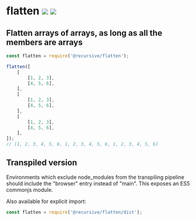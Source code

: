 # flatten [![](https://img.shields.io/npm/v/@recursive/flatten.svg)](https://www.npmjs.com/package/@recursive/flatten) [![](https://img.shields.io/badge/source--000000.svg?logo=github&style=social)](https://github.com/omrilotan/mono/tree/master/packages/flatten)

## Flatten arrays of arrays, as long as all the members are arrays
```js
const flatten = require('@recursive/flatten');

flatten([
	[
		[1, 2, 3],
		[4, 5, 6],
	],
	[
		[1, 2, 3],
		[4, 5, 6],
	],
	[
		[1, 2, 3],
		[4, 5, 6],
	],
]);
// [1, 2, 3, 4, 5, 6, 1, 2, 3, 4, 5, 6, 1, 2, 3, 4, 5, 6]
```

## Transpiled version
Environments which exclude node_modules from the transpiling pipeline should include the "browser" entry instead of "main". This exposes an ES5 commonjs module.

Also available for explicit import:
```js
const flatten = require('@recursive/flatten/dist');
```
